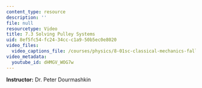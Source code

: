```yaml
---
content_type: resource
description: ''
file: null
resourcetype: Video
title: 7.3 Solving Pulley Systems
uid: 8ef5fc54-fc24-34cc-c1a9-50b5ec0e8020
video_files:
  video_captions_file: /courses/physics/8-01sc-classical-mechanics-fall-2016/week-2-newtons-laws/7.3-solving-pulley-systems/7.3-solving-pulley-systems/dHMGV_WOG7w.vtt
video_metadata:
  youtube_id: dHMGV_WOG7w
---
```


**Instructor:** Dr. Peter Dourmashkin